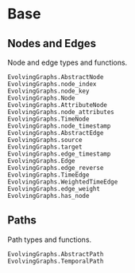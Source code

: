 # Base

## Nodes and Edges

Node and edge types and functions.

```@docs
EvolvingGraphs.AbstractNode
EvolvingGraphs.node_index
EvolvingGraphs.node_key
EvolvingGraphs.Node
EvolvingGraphs.AttributeNode
EvolvingGraphs.node_attributes
EvolvingGraphs.TimeNode
EvolvingGraphs.node_timestamp
EvolvingGraphs.AbstractEdge
EvolvingGraphs.source
EvolvingGraphs.target
EvolvingGraphs.edge_timestamp
EvolvingGraphs.Edge
EvolvingGraphs.edge_reverse
EvolvingGraphs.TimeEdge
EvolvingGraphs.WeightedTimeEdge
EvolvingGraphs.edge_weight
EvolvingGraphs.has_node
```

## Paths

Path types and functions.

```@docs
EvolvingGraphs.AbstractPath
EvolvingGraphs.TemporalPath
```
